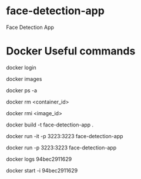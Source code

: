 # face-detection-app
Face Detection App

# Docker Useful commands
docker login

docker images

docker ps -a

docker rm <container_id>

docker rmi <image_id>

docker build -t face-detection-app .

docker run -it -p 3223:3223 face-detection-app

docker run -p 3223:3223 face-detection-app

docker logs 94bec2911629

docker start -i 94bec2911629
